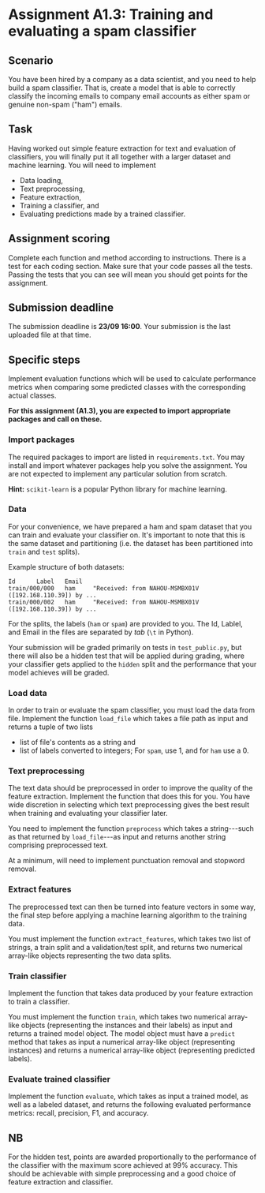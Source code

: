 # Assignment A1.3: Training and evaluating a spam classifier

## Scenario

You have been hired by a company as a data scientist, and you need to help build a spam classifier.  That is, create a model that is able to correctly classify the incoming emails to company email accounts as either spam or genuine non-spam ("ham") emails.

## Task

Having worked out simple feature extraction for text and evaluation of classifiers, you will finally put it all together with a larger dataset and machine learning. You will need to implement
 - Data loading, 
 - Text preprocessing, 
 - Feature extraction, 
 - Training a classifier, and
 - Evaluating predictions made by a trained classifier.

 ## Assignment scoring

Complete each function and method according to instructions. There is a test for each coding section. Make sure that your code passes all the tests. Passing the tests that you can see will mean you should get points for the assignment.  

## Submission deadline

The submission deadline is **23/09 16:00**. Your submission is the last uploaded file at that time.

## Specific steps

Implement evaluation functions which will be used to calculate performance metrics when comparing some predicted classes with the corresponding actual classes. 

**For this assignment (A1.3), you are expected to import appropriate packages and call on these.**

### Import packages

The required packages to import are listed in `requirements.txt`. You may install and import whatever packages help you solve the assignment. You are not expected to implement any particular solution from scratch. 

**Hint:** `scikit-learn` is a popular Python library for machine learning. 

### Data

For your convenience, we have prepared a ham and spam dataset that you can train and evaluate your classifier on. It's important to note that this is the same dataset and partitioning (i.e. the dataset has been partitioned into `train` and `test` splits). 

Example structure of both datasets:
```
Id      Label   Email
train/000/000   ham     "Received: from NAHOU-MSMBX01V ([192.168.110.39]) by ...
train/000/002   ham     "Received: from NAHOU-MSMBX01V ([192.168.110.39]) by ...
```
For the splits, the labels (`ham` or `spam`) are provided to you. The Id, Lablel, and Email in the files are separated by *tab* (`\t` in Python).

Your submission will be graded primarily on tests in `test_public.py`, but there will also be a hidden test that will be applied during grading, where your classifier gets applied to the `hidden` split and the performance that your model achieves will be graded. 



### Load data

In order to train or evaluate the spam classifier, you must load the data from file. 
Implement the function `load_file` which takes a file path as input and returns a tuple of two lists
 - list of file's contents as a string and
 - list of labels converted to integers; For `spam`, use 1, and for `ham` use a 0. 


### Text preprocessing

The text data should be preprocessed in order to improve the quality of the feature extraction. Implement the function that does this for you. You have wide discretion in selecting which text preprocessing gives the best result when training and evaluating your classifier later. 

You need to implement the function `preprocess` which takes a string---such as that returned by `load_file`---as input and returns another string comprising preprocessed text. 

At a minimum, will need to implement punctuation removal and stopword removal.

### Extract features

The preprocessed text can then be turned into feature vectors in some way, the final step before applying a machine learning algorithm to the training data. 

You must implement the function `extract_features`, which takes two list of strings, a train split and a validation/test split, and returns two numerical array-like objects representing the two data splits. 

### Train classifier

Implement the function that takes data produced by your feature extraction to train a classifier. 

You must implement the function `train`, which takes two numerical array-like objects (representing the instances and their labels) as input and returns a trained model object. The model object must have a `predict` method that takes as input a numerical array-like object (representing instances) and returns a numerical array-like object (representing predicted labels).

### Evaluate trained classifier

Implement the function `evaluate`, which takes as input a trained model, as well as a labeled dataset, and returns the following evaluated performance metrics: recall, precision, F1, and accuracy.

## NB

For the hidden test, points are awarded proportionally to the performance of the classifier with the maximum score achieved at 99% accuracy. This should be achievable with simple preprocessing and a good choice of feature extraction and classifier.